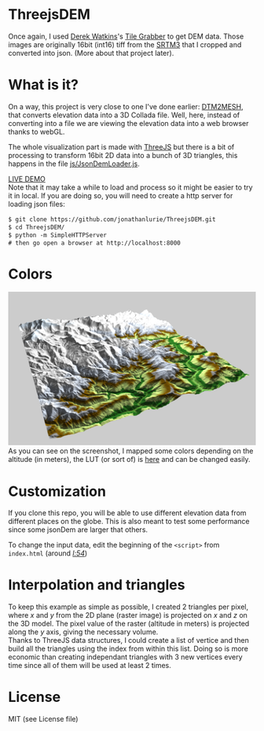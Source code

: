 # ThreejsDEM

Once again, I used [Derek Watkins](https://github.com/dwtkns)'s [Tile Grabber](http://dwtkns.com/srtm/) to get DEM data. Those images are originally 16bit (int16) tiff from the [SRTM3](http://www.webgis.com/srtm3.html) that I cropped and converted into json. (More about that project later).

# What is it?
On a way, this project is very close to one I've done earlier: [DTM2MESH](https://github.com/jonathanlurie/DTM2MESH), that converts elevation data into a 3D Collada file. Well, here, instead of converting into a file we are viewing the elevation data into a web browser thanks to webGL.  

The whole visualization part is made with [ThreeJS](http://threejs.org/) but there is a bit of processing to transform 16bit 2D data into a bunch of 3D triangles, this happens in the file [js/JsonDemLoader.js](https://github.com/jonathanlurie/ThreejsDEM/blob/master/js/JsonDemLoader.js).


[LIVE DEMO](http://jonathanlurie.github.io/ThreejsDEM/)  
Note that it may take a while to load and process so it might be easier to try it in local. If you are doing so, you will need to create a http server for loading json files:

```shell
$ git clone https://github.com/jonathanlurie/ThreejsDEM.git
$ cd ThreejsDEM/
$ python -m SimpleHTTPServer
# then go open a browser at http://localhost:8000
```

# Colors
![](snap.png)
As you can see on the screenshot, I mapped some colors depending on the altitude (in meters), the LUT (or sort of) is [here](https://github.com/jonathanlurie/ThreejsDEM/blob/master/js/JsonDemLoader.js#L274) and can be changed easily.

# Customization
If you clone this repo, you will be able to use different elevation data from different places on the globe. This is also meant to test some performance since some jsonDem are larger that others.  

To change the input data, edit the beginning of the `<script>` from `index.html` (around *[l:54](https://github.com/jonathanlurie/ThreejsDEM/blob/master/index.html#L54)*)

# Interpolation and triangles
To keep this example as simple as possible, I created 2 triangles per pixel, where *x* and *y* from the 2D plane (raster image) is projected on *x* and *z* on the 3D model. The pixel value of the raster (altitude in meters) is projected along the *y* axis, giving the necessary volume.  
Thanks to ThreeJS data structures, I could create a list of vertice and then build all the triangles using the index from within this list. Doing so is more economic than creating independant triangles with 3 new vertices every time since all of them will be used at least 2 times.


# License
MIT (see License file)
